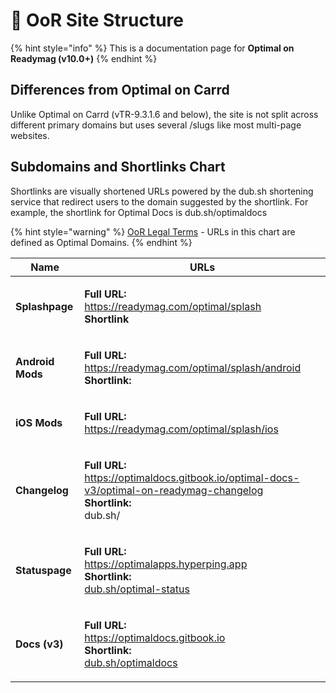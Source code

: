 # 🚧 OoR Site Structure

{% hint style="info" %}
This is a documentation page for **Optimal on Readymag (v10.0+)**
{% endhint %}

## Differences from Optimal on Carrd

Unlike Optimal on Carrd (vTR-9.3.1.6 and below), the site is not split across different primary domains but uses several /slugs like most multi-page websites.&#x20;

## Subdomains and Shortlinks Chart&#x20;

Shortlinks are visually shortened URLs powered by the dub.sh shortening service that redirect users to the domain suggested by the shortlink. For example, the shortlink for Optimal Docs is dub.sh/optimaldocs

{% hint style="warning" %}
[OoR Legal Terms](oor-legal-terms.md) - URLs in this chart are defined as Optimal Domains.
{% endhint %}

| Name             | URLs                                                                                                                                                                                                                                                                                     |
| ---------------- | ---------------------------------------------------------------------------------------------------------------------------------------------------------------------------------------------------------------------------------------------------------------------------------------- |
| **Splashpage**   | <p><strong>Full URL:</strong><br>https://readymag.com/optimal/splash<br><strong>Shortlink</strong></p>                                                                                                                                                                                   |
| **Android Mods** | <p><strong>Full URL:</strong><br>https://readymag.com/optimal/splash/android<br><strong>Shortlink:</strong></p>                                                                                                                                                                          |
| **iOS Mods**     | <p><strong>Full URL:</strong><br>https://readymag.com/optimal/splash/ios</p>                                                                                                                                                                                                             |
| **Changelog**    | <p><strong>Full URL:</strong><br><strong></strong><a href="https://optimaldocs.gitbook.io/optimal-docs-v3/optimal-on-readymag-changelog">https://optimaldocs.gitbook.io/optimal-docs-v3/optimal-on-readymag-changelog</a><br><strong>Shortlink:</strong><br><strong></strong>dub.sh/</p> |
| **Statuspage**   | <p><strong>Full URL:</strong><br><strong></strong><a href="https://optimalapps.hyperping.app">https://optimalapps.hyperping.app</a><br><strong>Shortlink:</strong><br><a href="https://dub.sh/optimal-status">dub.sh/optimal-status</a></p>                                              |
| **Docs (v3)**    | <p><strong>Full URL:</strong><br><strong></strong><a href="https://optimaldocs.gitbook.io">https://optimaldocs.gitbook.io </a><br><strong>Shortlink:</strong><br><a href="https://dub.sh/optimaldocs">dub.sh/optimaldocs</a></p>                                                         |


